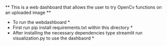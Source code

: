 ** This is a web dashboard that allows the user to try OpenCv functions on an uploaded image **
* To run the webdashboard *
* First run pip install requirements.txt within this directory *
* After installing the necessary dependencies type streamlit run visualization.py to use the dashbaord *
